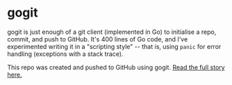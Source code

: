 
gogit
=====

gogit is just enough of a git client (implemented in Go) to initialise a repo, commit, and push to GitHub. It's 400 lines of Go code, and I've experimented writing it in a "scripting style" -- that is, using `panic` for error handling (exceptions with a stack trace).

This repo was created and pushed to GitHub using gogit. [Read the full story here.](http://benhoyt.com/writings/gogit/)
